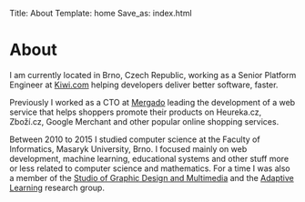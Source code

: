 Title: About
Template: home
Save_as: index.html

# About

I am currently located in Brno, Czech Republic, working as a Senior Platform Engineer at [Kiwi.com](https://kiwi.com/) helping developers deliver better software, faster.

Previously I worked as a CTO at [Mergado](https://www.mergado.cz) leading the development of a web service that helps shoppers promote their products on Heureka.cz, Zboží.cz, Google Merchant and other popular online shopping services.

Between 2010 to 2015 I studied computer science at the Faculty of Informatics, Masaryk University, Brno. I focused mainly on web development, machine learning, educational systems and other stuff more or less related to computer science and mathematics. For a time I was also a member of the [Studio of Graphic Design and Multimedia](https://www.fi.muni.cz/research/laboratories/agdm.html.en) and the [Adaptive Learning](https://www.fi.muni.cz/adaptivelearning/) research group.

<div class="imprint">
  <a href="https://github.com/paveldedik" title="github" class="imprint-icon github">
    <span class="fab fa-github"></span>
  </a>
  <a href="https://twitter.com/paveldedik" title="twitter" class="imprint-icon twitter">
    <span class="fab fa-twitter"></span>
  </a>
  <a href="https://linkedin.com/in/paveldedik" title="linkedin" class="imprint-icon linkedin">
    <span class="fab fa-linkedin"></span>
  </a>
  <a href="https://www.facebook.com/pdedik" title="facebook" class="imprint-icon facebook">
    <span class="fab fa-facebook"></span>
  </a>
  <a href="https://keybase.io/paveldedik" title="keybase" class="imprint-icon keybase">
    <span class="fab fa-keybase"></span>
  </a>
</div>
